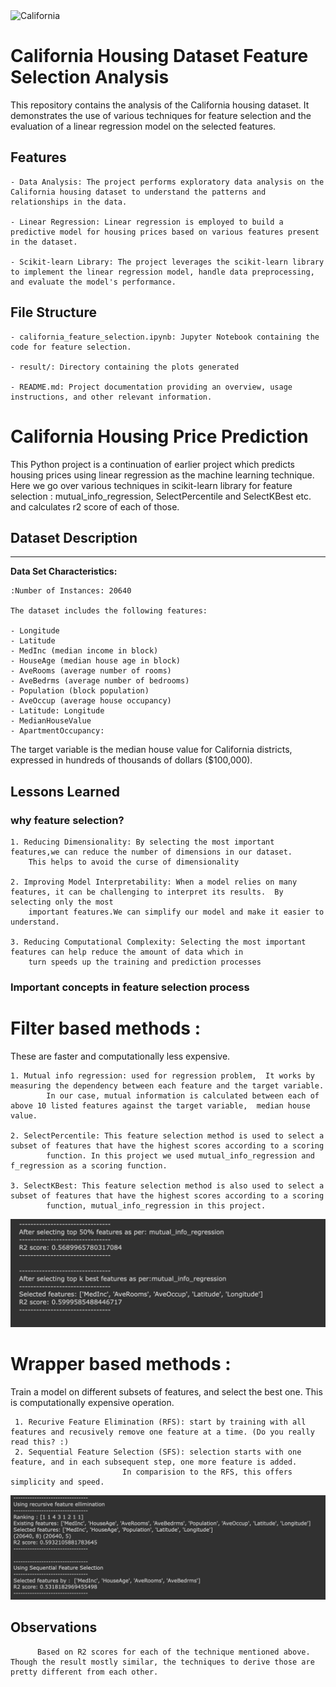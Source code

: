 <!-- ![plot](./result/cal_housing.jpeg) -->
<img src="./result/feature_sselection1.web" alt="California" height="350" width="700">

# California Housing Dataset Feature Selection Analysis

This repository contains the analysis of the California housing dataset. It demonstrates the use of various techniques for feature selection and the evaluation of a linear regression model on the selected features.



## Features

    - Data Analysis: The project performs exploratory data analysis on the California housing dataset to understand the patterns and relationships in the data.

    - Linear Regression: Linear regression is employed to build a predictive model for housing prices based on various features present in the dataset.

    - Scikit-learn Library: The project leverages the scikit-learn library to implement the linear regression model, handle data preprocessing, and evaluate the model's performance.


## File Structure


    - california_feature_selection.ipynb: Jupyter Notebook containing the code for feature selection.

    - result/: Directory containing the plots generated

    - README.md: Project documentation providing an overview, usage instructions, and other relevant information.
# California Housing Price Prediction

This Python project is a continuation of earlier project which predicts housing prices using linear regression as the machine learning technique. Here we go over various techniques in scikit-learn library for feature selection : mutual_info_regression, SelectPercentile and SelectKBest etc. and calculates r2 score of each of those.




## Dataset Description
--------------------------

**Data Set Characteristics:**

    :Number of Instances: 20640

    The dataset includes the following features:

    - Longitude
    - Latitude
    - MedInc (median income in block)
    - HouseAge (median house age in block)
    - AveRooms (average number of rooms)
    - AveBedrms (average number of bedrooms)
    - Population (block population)
    - AveOccup (average house occupancy)
    - Latitude: Longitude
    - MedianHouseValue
    - ApartmentOccupancy:

The target variable is the median house value for California districts,
expressed in hundreds of thousands of dollars ($100,000).


## Lessons Learned

### why feature selection?
    1. Reducing Dimensionality: By selecting the most important features,we can reduce the number of dimensions in our dataset. 
        This helps to avoid the curse of dimensionality

    2. Improving Model Interpretability: When a model relies on many features, it can be challenging to interpret its results.  By selecting only the most 
        important features.We can simplify our model and make it easier to understand.

    3. Reducing Computational Complexity: Selecting the most important features can help reduce the amount of data which in 
        turn speeds up the training and prediction processes
    

### Important concepts in feature selection process

# Filter based methods : 
These are faster and computationally less expensive.

    1. Mutual info regression: used for regression problem,  It works by measuring the dependency between each feature and the target variable. 
            In our case, mutual information is calculated between each of above 10 listed features against the target variable,  median house value. 

    2. SelectPercentile: This feature selection method is used to select a subset of features that have the highest scores according to a scoring
            function. In this project we used mutual_info_regression and f_regression as a scoring function. 

    3. SelectKBest: This feature selection method is also used to select a subset of features that have the highest scores according to a scoring 
            function, mutual_info_regression in this project.
![App Screenshot](./result/filter_based.png)

# Wrapper based methods : 
Train a model on different subsets of features, and select the best one. This is computationally expensive operation.

     1. Recurive Feature Elimination (RFS): start by training with all features and recusively remove one feature at a time. (Do you really read this? :)
     2. Sequential Feature Selection (SFS): selection starts with one feature, and in each subsequent step, one more feature is added.
                             In comparision to the RFS, this offers simplicity and speed.
![App Screenshot](./result/wrapper_based.png)     

## Observations
          Based on R2 scores for each of the technique mentioned above. Though the result mostly similar, the techniques to derive those are pretty different from each other.





